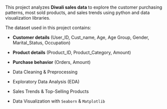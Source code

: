 This project analyzes **Diwali sales data** to explore the customer purchasing patterns, most sold products, and sales trends using python and data visualization libraries.

The dataset used in this project contains:
- **Customer details** (User_ID, Cust_name, Age, Age Group, Gender, Marital_Status, Occupation)
- **Product details** (Product_ID, Product_Category, Amount)
- **Purchase behavior** (Orders, Amount)

- Data Cleaning & Preprocessing  
- Exploratory Data Analysis (EDA)  
- Sales Trends & Top-Selling Products  
- Data Visualization with `Seaborn` & `Matplotlib`  

